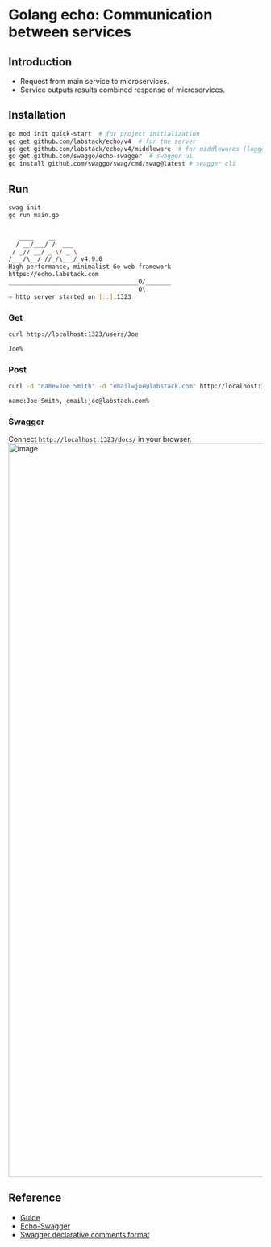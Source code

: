 # Golang echo: Communication between services

## Introduction
- Request from main service to microservices.
- Service outputs results combined response of microservices.

## Installation
```bash
go mod init quick-start  # for project initialization
go get github.com/labstack/echo/v4  # for the server
go get github.com/labstack/echo/v4/middleware  # for middlewares (logger)
go get github.com/swaggo/echo-swagger  # swagger ui
go install github.com/swaggo/swag/cmd/swag@latest # swagger cli
```

## Run
```bash
swag init
go run main.go
```
```bash

   ____    __
  / __/___/ /  ___
 / _// __/ _ \/ _ \
/___/\__/_//_/\___/ v4.9.0
High performance, minimalist Go web framework
https://echo.labstack.com
____________________________________O/_______
                                    O\
⇨ http server started on [::]:1323
```

### Get
```bash
curl http://localhost:1323/users/Joe
```
```bash
Joe%
```

### Post
```bash
curl -d "name=Joe Smith" -d "email=joe@labstack.com" http://localhost:1323/users
```
```bash
name:Joe Smith, email:joe@labstack.com%
```

### Swagger
Connect `http://localhost:1323/docs/` in your browser.
<img width="1453" alt="image" src="https://user-images.githubusercontent.com/17582508/204183330-e1e283bc-a4d3-4772-9eb2-49df7b7b89f4.png">

## Reference
- [Guide](https://echo.labstack.com/guide/)
- [Echo-Swagger](https://github.com/swaggo/echo-swagger)
- [Swagger declarative comments format](https://github.com/swaggo/swag#declarative-comments-format)
